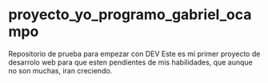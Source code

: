 # proyecto_yo_programo_gabriel_ocampo
Repositorio de prueba para empezar con DEV
Este es mi primer proyecto de desarrolo web para que esten pendientes de mis habilidades, que aunque no son muchas, iran creciendo.
